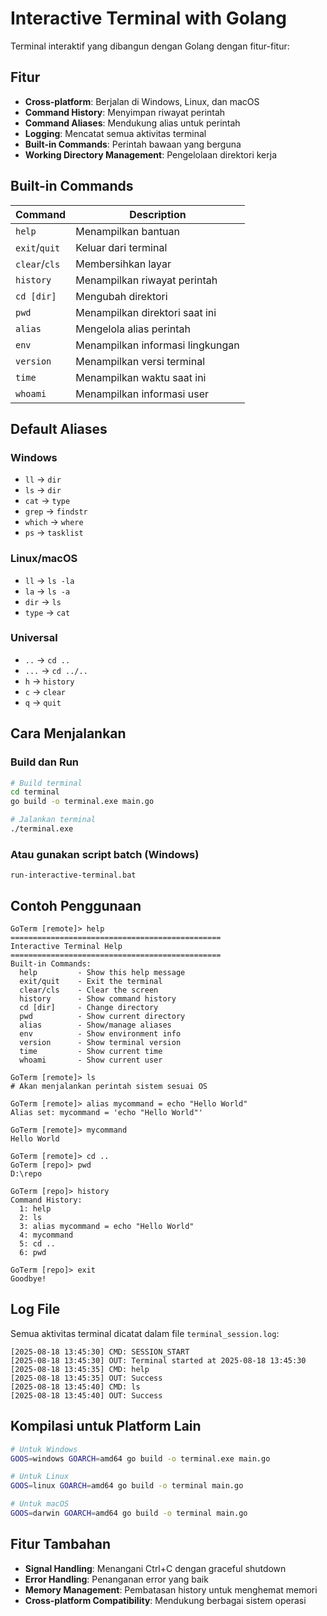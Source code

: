 # Interactive Terminal with Golang

Terminal interaktif yang dibangun dengan Golang dengan fitur-fitur:

## Fitur

- **Cross-platform**: Berjalan di Windows, Linux, dan macOS
- **Command History**: Menyimpan riwayat perintah
- **Command Aliases**: Mendukung alias untuk perintah
- **Logging**: Mencatat semua aktivitas terminal
- **Built-in Commands**: Perintah bawaan yang berguna
- **Working Directory Management**: Pengelolaan direktori kerja

## Built-in Commands

| Command | Description |
|---------|-------------|
| `help` | Menampilkan bantuan |
| `exit`/`quit` | Keluar dari terminal |
| `clear`/`cls` | Membersihkan layar |
| `history` | Menampilkan riwayat perintah |
| `cd [dir]` | Mengubah direktori |
| `pwd` | Menampilkan direktori saat ini |
| `alias` | Mengelola alias perintah |
| `env` | Menampilkan informasi lingkungan |
| `version` | Menampilkan versi terminal |
| `time` | Menampilkan waktu saat ini |
| `whoami` | Menampilkan informasi user |

## Default Aliases

### Windows
- `ll` → `dir`
- `ls` → `dir`
- `cat` → `type`
- `grep` → `findstr`
- `which` → `where`
- `ps` → `tasklist`

### Linux/macOS
- `ll` → `ls -la`
- `la` → `ls -a`
- `dir` → `ls`
- `type` → `cat`

### Universal
- `..` → `cd ..`
- `...` → `cd ../..`
- `h` → `history`
- `c` → `clear`
- `q` → `quit`

## Cara Menjalankan

### Build dan Run
```bash
# Build terminal
cd terminal
go build -o terminal.exe main.go

# Jalankan terminal
./terminal.exe
```

### Atau gunakan script batch (Windows)
```batch
run-interactive-terminal.bat
```

## Contoh Penggunaan

```
GoTerm [remote]> help
===============================================
Interactive Terminal Help
===============================================
Built-in Commands:
  help         - Show this help message
  exit/quit    - Exit the terminal
  clear/cls    - Clear the screen
  history      - Show command history
  cd [dir]     - Change directory
  pwd          - Show current directory
  alias        - Show/manage aliases
  env          - Show environment info
  version      - Show terminal version
  time         - Show current time
  whoami       - Show current user

GoTerm [remote]> ls
# Akan menjalankan perintah sistem sesuai OS

GoTerm [remote]> alias mycommand = echo "Hello World"
Alias set: mycommand = 'echo "Hello World"'

GoTerm [remote]> mycommand
Hello World

GoTerm [remote]> cd ..
GoTerm [repo]> pwd
D:\repo

GoTerm [repo]> history
Command History:
  1: help
  2: ls
  3: alias mycommand = echo "Hello World"
  4: mycommand
  5: cd ..
  6: pwd

GoTerm [repo]> exit
Goodbye!
```

## Log File

Semua aktivitas terminal dicatat dalam file `terminal_session.log`:

```
[2025-08-18 13:45:30] CMD: SESSION_START
[2025-08-18 13:45:30] OUT: Terminal started at 2025-08-18 13:45:30
[2025-08-18 13:45:35] CMD: help
[2025-08-18 13:45:35] OUT: Success
[2025-08-18 13:45:40] CMD: ls
[2025-08-18 13:45:40] OUT: Success
```

## Kompilasi untuk Platform Lain

```bash
# Untuk Windows
GOOS=windows GOARCH=amd64 go build -o terminal.exe main.go

# Untuk Linux
GOOS=linux GOARCH=amd64 go build -o terminal main.go

# Untuk macOS
GOOS=darwin GOARCH=amd64 go build -o terminal main.go
```

## Fitur Tambahan

- **Signal Handling**: Menangani Ctrl+C dengan graceful shutdown
- **Error Handling**: Penanganan error yang baik
- **Memory Management**: Pembatasan history untuk menghemat memori
- **Cross-platform Compatibility**: Mendukung berbagai sistem operasi
